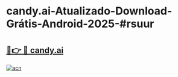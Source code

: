 # candy.ai-Atualizado-Download-Grátis-Android-2025-#rsuur

# <h2><a href="https://ainizakaria.my?title=candy.ai&ref=24M">🔗👉 🔴 candy.ai</a></h2>

[![acn](https://github.com/user-attachments/assets/0f9c940e-d8b0-45ae-aac7-cd30a18b3e1c)](https://ainizakaria.my?title=candy.ai&ref=24M)


